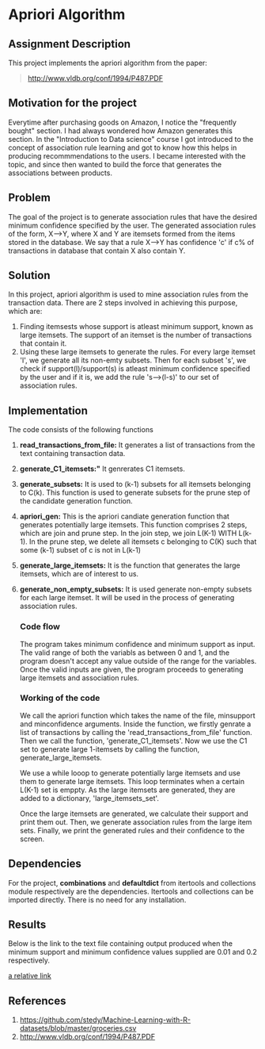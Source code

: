 # Apriori Algorithm

## Assignment Description
This project implements the apriori algorithm from the paper:
>http://www.vldb.org/conf/1994/P487.PDF

## Motivation for the project
 Everytime after purchasing goods on Amazon, I notice the "frequently bought" section. I had always wondered how Amazon generates this section.
 In the "Introduction to Data science" course I got introduced to the concept of association rule learning and got to know how this helps in 
 producing recommmendations to the users. I became interested with the topic, and since then wanted to build the force that generates the associations
 between products.

 ## Problem
 The goal of the project is to generate association rules that have the desired minimum confidence specified by the user. The generated association
 rules of the form, X-->Y, where X and Y are itemsets formed from the items stored in the database. We say that a rule X-->Y has confidence 'c' if
 c% of transactions in database that contain X also contain Y.

 ## Solution
 In this project, apriori algorithm is used to mine association rules from the transaction data. There are 2 steps involved in achieving
 this purpose, which are:
   
   1. Finding itemsests whose support is atleast minimum support, known as large itemsets. The support of an itemset is the number of transactions
      that contain it.
   2. Using these large itemsets to generate the rules. For every large itemset 'l', we generate all its non-emty subsets. Then for each subset 's',
      we check if support(l)/support(s) is atleast minimum confidence specified by the user and if it is, we add the rule 's-->(l-s)' to our
      set of association rules.

 ## Implementation
 The code consists of the following functions

  1. **read_transactions_from_file:** It generates a list of transactions from the text containing transaction data.
  2. **generate_C1_itemsets:"** It genrerates C1 itemsets.
  3. **generate_subsets:** It is used to (k-1) subsets for all itemsets belonging to C(k). This function is used to generate subsets for the prune step of the
    candidate generation function.
  4. **apriori_gen:** This is the apriori candiate generation function that generates potentially large itemsets. This function comprises 2 steps, which are join
    and prune step. In the join step, we join L(K-1) WITH L(k-1). In the prune step, we delete all itemsets c belonging to C(K) such that some (k-1)
    subset of c is not in L(k-1)
  5. **generate_large_itemsets:** It is the function that generates the large itemsets, which are of interest to us.
  6. **generate_non_empty_subsets:** It is used generate non-empty subsets for each large itemset. It will be used in the process of generating association rules.
   
        ### Code flow
        The program takes minimum confidence and minimum support as input. The valid range of both the variabls as between 0 and 1, and the program doesn't accept
        any value outside of the range for the variables. Once the valid inputs are given, the program proceeds to generating large itemsets and association rules.

        ### Working of the code
        We call the apriori function which takes the name of the file, minsupport and minconfidence arguments. Inside the function, we firstly genrate a list of 
        transactions by calling the 'read_transactions_from_file' function. Then we call the function, 'generate_C1_itemsets'. Now we use the C1 set to generate
        large  1-itemsets by calling the function, generate_large_itemsets.

        We use a while looop to generate potentially large itemsets and use them to generate large itemsets. This loop terminates when a certain L(K-1) set is emppty. 
        As the large itemsets are generated, they are added to a dictionary, 'large_itemsets_set'.

        Once the large itemsets are generated, we calculate their support and print them out. Then, we generate association rules from the large item sets. Finally, we
        print the generated rules and their confidence to the screen.

  ## Dependencies
  For the project, **combinations** and **defaultdict** from itertools and collections module respectively are the dependencies. Itertools and collections can be imported
  directly. There is no need for any installation.

  ## Results
  Below is the link to the text file containing output produced when the minimum support and minimum confidence values supplied are 0.01 and 0.2 respectively.

  [a relative link](output.txt)   

         
  ## References
  1. https://github.com/stedy/Machine-Learning-with-R-datasets/blob/master/groceries.csv
  2. http://www.vldb.org/conf/1994/P487.PDF



 
